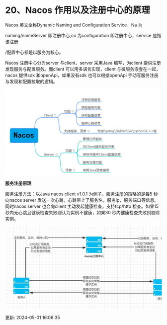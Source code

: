 # 20、Nacos 作用以及注册中心的原理

Nacos 英文全称Dynamic Naming and Configuration Service，Na 为

naming/nameServer 即注册中心,co 为configuration 即注册中心，service 是指该注册

/配置中心都是以服务为核心。

Nacos 注册中心分为server 与client，server 采用Java 编写，为client 提供注册发现服务与配置服务。而client 可以用多语言实现，client 与微服务嵌套在一起，nacos 提供sdk 和openApi，如果没有sdk 也可以根据openApi 手动写服务注册与发现和配置拉取的逻辑。

![1714550780327-2ac0e060-e0e3-4136-8f1a-15fef4b1b52f.png](./img/BkDTgAksgNKbO4Lw/1714550780327-2ac0e060-e0e3-4136-8f1a-15fef4b1b52f-661159.png)

**服务注册原理**

服务注册方法：以Java nacos client v1.0.1 为例子，服务注册的策略的是每5 秒向nacos server 发送一次心跳，心跳带上了服务名，服务ip，服务端口等信息。同时nacos server 也会向client 主动发起健康检查，支持tcp/http 检查。如果15 秒内无心跳且健康检查失败则认为实例不健康，如果30 秒内健康检查失败则剔除实例。

![1714550793849-3a06c02f-0965-472c-8497-ab71ca54a26a.png](./img/BkDTgAksgNKbO4Lw/1714550793849-3a06c02f-0965-472c-8497-ab71ca54a26a-435482.png)

更新: 2024-05-01 16:06:35  
